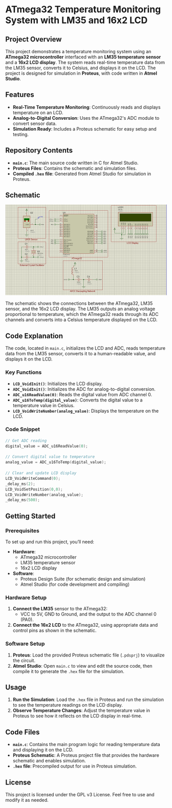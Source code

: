 # ATmega32 Temperature Monitoring System with LM35 and 16x2 LCD

## Project Overview
This project demonstrates a temperature monitoring system using an **ATmega32 microcontroller** interfaced with an **LM35 temperature sensor** and a **16x2 LCD display**. The system reads real-time temperature data from the LM35 sensor, converts it to Celsius, and displays it on the LCD. The project is designed for simulation in **Proteus**, with code written in **Atmel Studio**. 

## Features
- **Real-Time Temperature Monitoring**: Continuously reads and displays temperature on an LCD.
- **Analog-to-Digital Conversion**: Uses the ATmega32's ADC module to convert sensor data.
- **Simulation Ready**: Includes a Proteus schematic for easy setup and testing.

## Repository Contents
- **`main.c`**: The main source code written in C for Atmel Studio.
- **Proteus Files**: Contains the schematic and simulation files.
- **Compiled `.hex` file**: Generated from Atmel Studio for simulation in Proteus.

## Schematic
![Project Schematic](./schematic.png)

The schematic shows the connections between the ATmega32, LM35 sensor, and the 16x2 LCD display. The LM35 outputs an analog voltage proportional to temperature, which the ATmega32 reads through its ADC channels and converts into a Celsius temperature displayed on the LCD.

## Code Explanation
The code, located in `main.c`, initializes the LCD and ADC, reads temperature data from the LM35 sensor, converts it to a human-readable value, and displays it on the LCD. 

### Key Functions
- **`LCD_VoidInit()`**: Initializes the LCD display.
- **`ADC_VoidInit()`**: Initializes the ADC for analog-to-digital conversion.
- **`ADC_u16ReadValue(0)`**: Reads the digital value from ADC channel 0.
- **`ADC_u16ToTemp(digital_value)`**: Converts the digital value to a temperature value in Celsius.
- **`LCD_VoidWriteNumber(analog_value)`**: Displays the temperature on the LCD.

### Code Snippet
```c
// Get ADC reading
digital_value = ADC_u16ReadValue(0);

// Convert digital value to temperature
analog_value = ADC_u16ToTemp(digital_value);

// Clear and update LCD display
LCD_VoidWriteCommand(0);
_delay_ms(2);
LCD_VoidSetPosition(0,0);
LCD_VoidWriteNumber(analog_value);
_delay_ms(500);
```

## Getting Started

### Prerequisites
To set up and run this project, you’ll need:
- **Hardware**:
  - ATmega32 microcontroller
  - LM35 temperature sensor
  - 16x2 LCD display
- **Software**:
  - Proteus Design Suite (for schematic design and simulation)
  - Atmel Studio (for code development and compiling)

### Hardware Setup
1. **Connect the LM35** sensor to the ATmega32:
   - VCC to 5V, GND to Ground, and the output to the ADC channel 0 (PA0).
2. **Connect the 16x2 LCD** to the ATmega32, using appropriate data and control pins as shown in the schematic.

### Software Setup
1. **Proteus**: Load the provided Proteus schematic file (`.pdsprj`) to visualize the circuit.
2. **Atmel Studio**: Open `main.c` to view and edit the source code, then compile it to generate the `.hex` file for the simulation.

## Usage
1. **Run the Simulation**: Load the `.hex` file in Proteus and run the simulation to see the temperature readings on the LCD display.
2. **Observe Temperature Changes**: Adjust the temperature value in Proteus to see how it reflects on the LCD display in real-time.

## Code Files
- **`main.c`**: Contains the main program logic for reading temperature data and displaying it on the LCD.
- **Proteus Schematic**: A Proteus project file that provides the hardware schematic and enables simulation.
- **`.hex` file**: Precompiled output for use in Proteus simulation.

## License
This project is licensed under the GPL v3 License. Feel free to use and modify it as needed.
